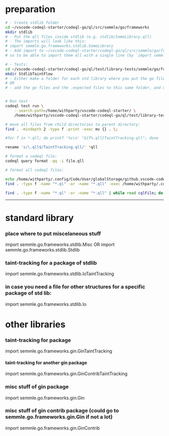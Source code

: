 # preparation

```bash
# - Create stdlib folder
cd ~/vscode-codeql-starter/codeql-go/ql/src/semmle/go/frameworks
mkdir stdlib
# - Put the qll files inside stdlib (e.g. stdlib/SomeLibrary.qll)
# - The imports will look like this:
# import semmle.go.frameworks.stdlib.SomeLibrary
# - Add import to ~/vscode-codeql-starter/codeql-go/ql/src/semmle/go/frameworks/stdlib/ImportAll.qll
# so to be able to import them all with a single line (by `import semmle.go.frameworks.stdlib.ImportAll`)

# - Tests:
cd ~/vscode-codeql-starter/codeql-go/ql/test/library-tests/semmle/go/frameworks
mkdir StdlibTaintFlow
# - Either make a folder for each std library where you put the go file and the query,
# OR
# - add the go files and the .expected files to this same folder, and use just one query file.


# Run test
codeql test run \
	--search-path=/home/withparty/vscode-codeql-starter/ \
	/home/withparty/vscode-codeql-starter/codeql-go/ql/test/library-tests/semmle/go/frameworks/StdlibTaintFlow

```


```bash
# move all files from child directories to parent directory:
find . -mindepth 2 -type f -print -exec mv {} . \;

#for f in *.qll; do printf '%s\n' "${f%.qll}TaintTracking.qll"; done

rename 's/\.qll$/TaintTracking.qll/' *qll

# format a codeql file:
codeql query format -qq -i file.qll

# format all codeql files:

echo /home/withparty/.config/Code/User/globalStorage/github.vscode-codeql/distribution*/codeql/codeql
find . -type f -name "*.ql" -or -name "*.qll" -exec /home/withparty/.config/Code/User/globalStorage/github.vscode-codeql/distribution11/codeql/codeql query format -qq -i {} ';' -print

find . -type f -name "*.ql" -or -name "*.qll" | while read cqlFile; do echo $cqlFile && codeql query format -qq -i $cqlFile; done


```


---

# standard library

### place where to put miscelaneous stuff
import semmle.go.frameworks.stdlib.Misc
OR
import semmle.go.frameworks.stdlib.Stdlib

### taint-tracking for a package of stdlib
import semmle.go.frameworks.stdlib.IoTaintTracking

### in case you need a file for other structures for a specific package of std lib:
import semmle.go.frameworks.stdlib.Io


# other libraries

### taint-tracking for package
import semmle.go.frameworks.gin.GinTaintTracking

#### taint-tracking for another gin package
import semmle.go.frameworks.gin.GinContribTaintTracking

### misc stuff of gin package
import semmle.go.frameworks.gin.Gin

### misc stuff of gin contrib package (could go to semmle.go.frameworks.gin.Gin if not a lot)
import semmle.go.frameworks.gin.GinContrib


